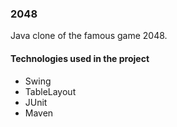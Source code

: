 ### 2048

Java clone of the famous game 2048.

#### Technologies used in the project

* Swing
* TableLayout
* JUnit
* Maven
